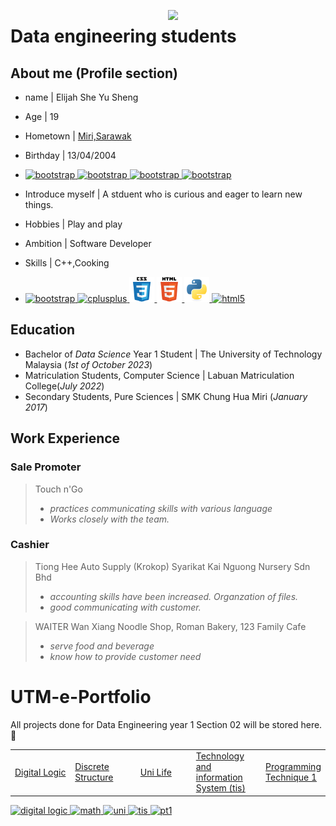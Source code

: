 <p> <img align="right" width="50%" src="https://drive.google.com/file/d/1CKMlOzswRVb9vcVZNoBHb6IbacgsfIx_/view?usp=drive_link" /> 



# Data engineering students
## About me (Profile section)
- name | Elijah She Yu Sheng
- Age | 19
- Hometown | [Miri,Sarawak](https://maps.app.goo.gl/NJ4rPcbrBez1TKh2A)
- Birthday | 13/04/2004
- <p align="left"> <a href="https://s.yimg.com/ny/api/res/1.2/0M7SFDLsMZqKAxIgBnLGvQ--/YXBwaWQ9aGlnaGxhbmRlcjt3PTYwMDtoPTc2OQ--/https://media.zenfs.com/zh_hant_tw/News/bcc/2e002690ee_hmz_20140808_1306.jpg"> <img src="https://s.yimg.com/ny/api/res/1.2/0M7SFDLsMZqKAxIgBnLGvQ--/YXBwaWQ9aGlnaGxhbmRlcjt3PTYwMDtoPTc2OQ--/https://media.zenfs.com/zh_hant_tw/News/bcc/2e002690ee_hmz_20140808_1306.jpg" alt="bootstrap" width="40" height="40"/>   </a> <a href="https://img.tukuppt.com/ad_preview/00/40/41/VQuXZu8Opv.jpg!/both/260x260"> <img src="https://img.tukuppt.com/ad_preview/00/40/41/VQuXZu8Opv.jpg!/both/260x260" alt="bootstrap" width="40" height="40"/> </a><a href="https://knowledgeone.ca/wp-content/uploads/2020/08/kids-learning.jpg"> <img src="https://knowledgeone.ca/wp-content/uploads/2020/08/kids-learning.jpg" alt="bootstrap" width="40" height="40"/> </a><a href="https://elearningindustry.com/wp-content/uploads/2017/03/6-elearning-strategies-to-develop-deeper-learning-skills-e1489405475782.jpeg"> <img src="https://elearningindustry.com/wp-content/uploads/2017/03/6-elearning-strategies-to-develop-deeper-learning-skills-e1489405475782.jpeg" alt="bootstrap" width="40" height="40"/></a></p>
  
- Introduce myself | A stduent who is curious and eager to learn new things.
- Hobbies | Play and play 
- Ambition | Software Developer
- Skills | C++,Cooking
- <p align="left"> <a href="https://insanelygoodrecipes.com/wp-content/uploads/2021/01/Asian-Orange-Chicken-with-Green-Onions.png" target="_blank" rel="noreferrer"> <img src="https://img.freepik.com/free-vector/sticker-design-with-chef-girl-cooking-food-cartoon-character_1308-64629.jpg?size=626&ext=jpg&ga=GA1.1.1546980028.1702080000&semt=ais" alt="bootstrap" width="40" height="40"/> </a> <a href="(https://maps.app.goo.gl/NJ4rPcbrBez1TKh2A" rel="noreferrer"> <img src="https://rb.gy/giif9m" alt="cplusplus" width="40" height="40"/> </a> <a href="https://www.w3schools.com/css/" target="_blank" rel="noreferrer"> <img src="https://raw.githubusercontent.com/devicons/devicon/master/icons/css3/css3-original-wordmark.svg" alt="css3" width="40" height="40"/> </a> <a href="https://www.w3.org/html/" target="_blank" rel="noreferrer"> <img src="https://raw.githubusercontent.com/devicons/devicon/master/icons/html5/html5-original-wordmark.svg" alt="html5" width="40" height="40"/> </a> <a href="https://www.python.org" target="_blank" rel="noreferrer"> <img src="https://raw.githubusercontent.com/devicons/devicon/master/icons/python/python-original.svg" alt="python" width="40" height="40"/> </a> <a href="https://thumb.ac-illust.com/9a/9a758ff7ec5995f14f65a6834d44c0f8_t.jpeg" target="_blank" rel="noreferrer"> <img src="https://thumb.ac-illust.com/9a/9a758ff7ec5995f14f65a6834d44c0f8_t.jpeg" alt="html5" width="40" height="40"/> </a> </p>

## **Education**
- Bachelor of _Data Science_ Year 1 Student  | The University of Technology Malaysia (_1st of October 2023_)								       		
- Matriculation Students, Computer Science	| Labuan Matriculation College(_July 2022_)	 	 			        		
- Secondary Students, Pure Sciences | SMK Chung Hua Miri (_January 2017_)

## **Work Experience**
### Sale Promoter 
>  Touch n'Go
> - _practices communicating skills with various language_
> - _Works closely with the team._

### **Cashier**
> Tiong Hee Auto Supply (Krokop)
> Syarikat Kai Nguong Nursery Sdn Bhd
> - _accounting skills have been increased. Organzation of files._
> - _good communicating with customer._

> WAITER
> Wan Xiang Noodle Shop, Roman Bakery, 123 Family Cafe
> - _serve food and beverage_
> - _know how to provide customer need_

# UTM-e-Portfolio

All projects done for Data Engineering year 1 Section 02 will be stored here.🤗

<table>
<tr>

<td width="25%">
<a href="https://github.com/Elijah0413/digital-logic">Digital Logic</a>

</td>

<td width="25%">
<a href="https://github.com/Elijah0413/discrete-structure"> Discrete Structure </a>

</td>

<td width="25%">
<a href="https://github.com/Elijah0413/uni_life">Uni Life </a>

</td>
<td width="25%">
<a href="https://github.com/Elijah0413/tis-technology-and-info-system"> Technology and information System (tis) </a>
</td>

</td>
<td width="25%">
<a href="https://github.com/Elijah0413/pt1_year1">Programming Technique 1 </a>
</td>
</tr>
</table>

<p align="left"><a href="https://github.com/Elijah0413/digital-logic" target="_blank" rel="noreferrer"> <img src="https://encrypted-tbn0.gstatic.com/images?q=tbn:ANd9GcRStCNSLYn-TgwoOjBkOfsl6luGNZs-ypQ_WQ&usqp=CAU" alt="digital logic" width="180" height="180"/> </a> <a href="https://github.com/Elijah0413/discrete-structure" target="_blank" rel="noreferrer"> <img src="https://encrypted-tbn0.gstatic.com/images?q=tbn:ANd9GcRyYPhZoWPl7S28Kdjxw7E97-5ylPqQ84-Lew&usqp=CAU" alt="math" width="180" height="180"/> </a><a href="https://github.com/Elijah0413/uni_life" target="_blank" rel="noreferrer"> <img src="https://encrypted-tbn0.gstatic.com/images?q=tbn:ANd9GcT1OpEBkJhUH6Hdt4qh4hPEr7NY2oH3qhw_OQ&usqp=CAU" alt="uni" width="180" height="180"/> </a><a href="https://github.com/Elijah0413/tis-technology-and-info-system" target="_blank" rel="noreferrer"> <img src="https://www.aeccglobal.my/images/2022/11/08/study-information--technology-abroad.webp" alt="tis" width="180" height="180"/> </a><a href="https://github.com/Elijah0413/pt1_year1" target="_blank" rel="noreferrer"> <img src="https://encrypted-tbn0.gstatic.com/images?q=tbn:ANd9GcRYQe403RAdmihMRMc88j66idCzC9pu17Rmww&usqp=CAU" alt="pt1" width="180" height="180"/> </a> </p>


